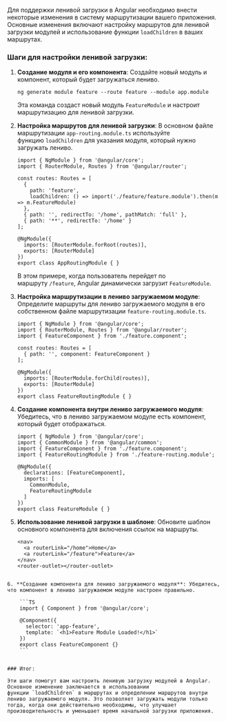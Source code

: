 
Для поддержки ленивой загрузки в Angular необходимо внести некоторые изменения в систему маршрутизации вашего приложения. Основные изменения включают настройку маршрутов для ленивой загрузки модулей и использование функции `loadChildren` в ваших маршрутах.

### Шаги для настройки ленивой загрузки:

1. **Создание модуля и его компонента**: Создайте новый модуль и компонент, который будет загружаться лениво.
    
    `ng generate module feature --route feature --module app.module`
    
    Эта команда создаст новый модуль `FeatureModule` и настроит маршрутизацию для ленивой загрузки.
    
2. **Настройка маршрутов для ленивой загрузки**: В основном файле маршрутизации `app-routing.module.ts` используйте функцию `loadChildren` для указания модуля, который нужно загружать лениво.
    
    ```TS
    import { NgModule } from '@angular/core';
	import { RouterModule, Routes } from '@angular/router';
	
	const routes: Routes = [
	  {
	    path: 'feature',
	    loadChildren: () => import('./feature/feature.module').then(m => m.FeatureModule)
	  },
	  { path: '', redirectTo: '/home', pathMatch: 'full' },
	  { path: '**', redirectTo: '/home' }
	];
	
	@NgModule({
	  imports: [RouterModule.forRoot(routes)],
	  exports: [RouterModule]
	})
	export class AppRoutingModule { }
	```
    
    В этом примере, когда пользователь перейдет по маршруту `/feature`, Angular динамически загрузит `FeatureModule`.
    
3. **Настройка маршрутизации в лениво загружаемом модуле**: Определите маршруты для лениво загружаемого модуля в его собственном файле маршрутизации `feature-routing.module.ts`.
    
    ```TS
    import { NgModule } from '@angular/core';
	import { RouterModule, Routes } from '@angular/router';
	import { FeatureComponent } from './feature.component';
	
	const routes: Routes = [
	  { path: '', component: FeatureComponent }
	];
	
	@NgModule({
	  imports: [RouterModule.forChild(routes)],
	  exports: [RouterModule]
	})
	export class FeatureRoutingModule { }
	```
    
4. **Создание компонента внутри лениво загружаемого модуля**: Убедитесь, что в лениво загружаемом модуле есть компонент, который будет отображаться.
    
    ```TS
    import { NgModule } from '@angular/core';
	import { CommonModule } from '@angular/common';
	import { FeatureComponent } from './feature.component';
	import { FeatureRoutingModule } from './feature-routing.module';
	
	@NgModule({
	  declarations: [FeatureComponent],
	  imports: [
	    CommonModule,
	    FeatureRoutingModule
	  ]
	})
	export class FeatureModule { }
	```
    
5. **Использование ленивой загрузки в шаблоне**: Обновите шаблон основного компонента для включения ссылок на маршруты.
    
    ```TS
    <nav>
	  <a routerLink="/home">Home</a>
	  <a routerLink="/feature">Feature</a>
	</nav>
	<router-outlet></router-outlet>
```
    
6. **Создание компонента для лениво загружаемого модуля**: Убедитесь, что компонент в лениво загружаемом модуле настроен правильно.
    
    ```TS
    import { Component } from '@angular/core';

	@Component({
	  selector: 'app-feature',
	  template: `<h1>Feature Module Loaded!</h1>`
	})
	export class FeatureComponent {}
	```
    

### Итог:

Эти шаги помогут вам настроить ленивую загрузку модулей в Angular. Основное изменение заключается в использовании функции `loadChildren` в маршрутах и определении маршрутов внутри лениво загружаемого модуля. Это позволяет загружать модули только тогда, когда они действительно необходимы, что улучшает производительность и уменьшает время начальной загрузки приложения.